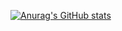 [![Anurag's GitHub stats](https://github-readme-stats.vercel.app/api?username=r4ven1245&theme=radical&show_icons=true&count_private=true)](https://github.com/anuraghazra/github-readme-stats)

<!--
**r4ven1245/r4ven1245** is a ✨ _special_ ✨ repository because its `README.md` (this file) appears on your GitHub profile.

Here are some ideas to get you started:

- 🔭 I’m currently working on ...
- 🌱 I’m currently learning ...
- 👯 I’m looking to collaborate on ...
- 🤔 I’m looking for help with ...
- 💬 Ask me about ...
- 📫 How to reach me: ...
- 😄 Pronouns: ...
- ⚡ Fun fact: ...
-->
